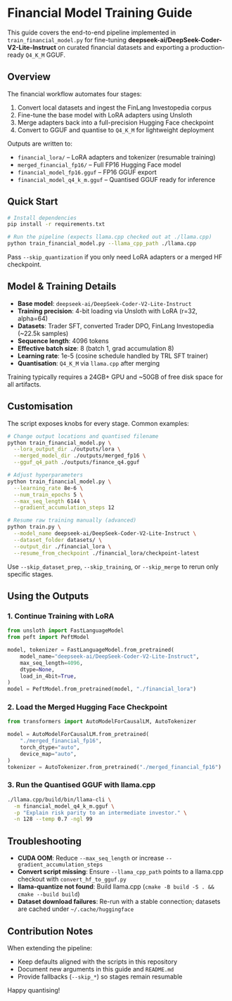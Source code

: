 # Financial Model Training Guide

This guide covers the end-to-end pipeline implemented in `train_financial_model.py`
for fine-tuning **deepseek-ai/DeepSeek-Coder-V2-Lite-Instruct** on curated financial datasets and
exporting a production-ready `Q4_K_M` GGUF.

## Overview

The financial workflow automates four stages:

1. Convert local datasets and ingest the FinLang Investopedia corpus
2. Fine-tune the base model with LoRA adapters using Unsloth
3. Merge adapters back into a full-precision Hugging Face checkpoint
4. Convert to GGUF and quantise to `Q4_K_M` for lightweight deployment

Outputs are written to:

- `financial_lora/` – LoRA adapters and tokenizer (resumable training)
- `merged_financial_fp16/` – Full FP16 Hugging Face model
- `financial_model_fp16.gguf` – FP16 GGUF export
- `financial_model_q4_k_m.gguf` – Quantised GGUF ready for inference

## Quick Start

```bash
# Install dependencies
pip install -r requirements.txt

# Run the pipeline (expects llama.cpp checked out at ./llama.cpp)
python train_financial_model.py --llama_cpp_path ./llama.cpp
```

Pass `--skip_quantization` if you only need LoRA adapters or a merged HF
checkpoint.

## Model & Training Details

- **Base model**: `deepseek-ai/DeepSeek-Coder-V2-Lite-Instruct`
- **Training precision**: 4-bit loading via Unsloth with LoRA (r=32, alpha=64)
- **Datasets**: Trader SFT, converted Trader DPO, FinLang Investopedia (~22.5k samples)
- **Sequence length**: 4096 tokens
- **Effective batch size**: 8 (batch 1, grad accumulation 8)
- **Learning rate**: 1e-5 (cosine schedule handled by TRL SFT trainer)
- **Quantisation**: `Q4_K_M` via `llama.cpp` after merging

Training typically requires a 24GB+ GPU and ~50GB of free disk space for all
artifacts.

## Customisation

The script exposes knobs for every stage. Common examples:

```bash
# Change output locations and quantised filename
python train_financial_model.py \
  --lora_output_dir ./outputs/lora \
  --merged_model_dir ./outputs/merged_fp16 \
  --gguf_q4_path ./outputs/finance_q4.gguf

# Adjust hyperparameters
python train_financial_model.py \
  --learning_rate 8e-6 \
  --num_train_epochs 5 \
  --max_seq_length 6144 \
  --gradient_accumulation_steps 12

# Resume raw training manually (advanced)
python train.py \
  --model_name deepseek-ai/DeepSeek-Coder-V2-Lite-Instruct \
  --dataset_folder datasets/ \
  --output_dir ./financial_lora \
  --resume_from_checkpoint ./financial_lora/checkpoint-latest
```

Use `--skip_dataset_prep`, `--skip_training`, or `--skip_merge` to rerun only
specific stages.

## Using the Outputs

### 1. Continue Training with LoRA

```python
from unsloth import FastLanguageModel
from peft import PeftModel

model, tokenizer = FastLanguageModel.from_pretrained(
    model_name="deepseek-ai/DeepSeek-Coder-V2-Lite-Instruct",
    max_seq_length=4096,
    dtype=None,
    load_in_4bit=True,
)
model = PeftModel.from_pretrained(model, "./financial_lora")
```

### 2. Load the Merged Hugging Face Checkpoint

```python
from transformers import AutoModelForCausalLM, AutoTokenizer

model = AutoModelForCausalLM.from_pretrained(
    "./merged_financial_fp16",
    torch_dtype="auto",
    device_map="auto",
)
tokenizer = AutoTokenizer.from_pretrained("./merged_financial_fp16")
```

### 3. Run the Quantised GGUF with llama.cpp

```bash
./llama.cpp/build/bin/llama-cli \
  -m financial_model_q4_k_m.gguf \
  -p "Explain risk parity to an intermediate investor." \
  -n 128 --temp 0.7 -ngl 99
```

## Troubleshooting

- **CUDA OOM**: Reduce `--max_seq_length` or increase `--gradient_accumulation_steps`
- **Convert script missing**: Ensure `--llama_cpp_path` points to a llama.cpp checkout with `convert_hf_to_gguf.py`
- **llama-quantize not found**: Build llama.cpp (`cmake -B build -S . && cmake --build build`)
- **Dataset download failures**: Re-run with a stable connection; datasets are cached under `~/.cache/huggingface`

## Contribution Notes

When extending the pipeline:

- Keep defaults aligned with the scripts in this repository
- Document new arguments in this guide and `README.md`
- Provide fallbacks (`--skip_*`) so stages remain resumable

Happy quantising!
